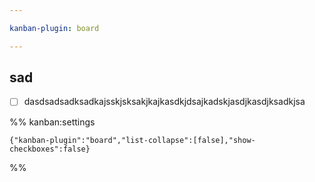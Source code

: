 ```yaml
---

kanban-plugin: board

---
```


## sad

- [ ] dasdsadsadksadkajsskjsksakjkajkasdkjdsajkadskjasdjkasdjksadkjsa




%% kanban:settings
```
{"kanban-plugin":"board","list-collapse":[false],"show-checkboxes":false}
```
%%